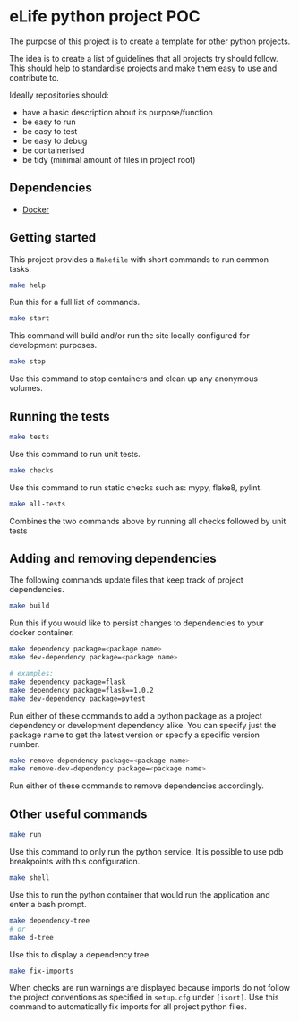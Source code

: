 # eLife python project POC

The purpose of this project is to create a template for other python projects.

The idea is to create a list of guidelines that all projects try should follow.
This should help to standardise projects and make them easy to use and contribute to.

Ideally repositories should:

- have a basic description about its purpose/function
- be easy to run
- be easy to test
- be easy to debug
- be containerised
- be tidy (minimal amount of files in project root)

## Dependencies

- [Docker](https://www.docker.com/)

## Getting started

This project provides a `Makefile` with short commands to run common tasks.

```bash
make help
```

Run this for a full list of commands.

```bash
make start
```

This command will build and/or run the site locally configured for development purposes.

```bash
make stop
```

Use this command to stop containers and clean up any anonymous volumes.

## Running the tests

```bash
make tests
```

Use this command to run unit tests.

```bash
make checks
```

Use this command to run static checks such as: mypy, flake8, pylint.

```bash
make all-tests
```

Combines the two commands above by running all checks followed by unit tests

## Adding and removing dependencies

The following commands update files that keep track of project dependencies.

```bash
make build
```

Run this if you would like to persist changes to dependencies to your docker container.

```bash
make dependency package=<package name>
make dev-dependency package=<package name>

# examples:
make dependency package=flask
make dependency package=flask==1.0.2
make dev-dependency package=pytest
```

Run either of these commands to add a python package as a project dependency or
development dependency alike. You can specify just the package name to get the
latest version or specify a specific version number.

```bash
make remove-dependency package=<package name>
make remove-dev-dependency package=<package name>
```

Run either of these commands to remove dependencies accordingly.

## Other useful commands

```bash
make run
```

Use this command to only run the python service.
It is possible to use pdb breakpoints with this configuration.

```bash
make shell
```

Use this to run the python container that would run the application and enter a
bash prompt.

```bash
make dependency-tree
# or
make d-tree
```

Use this to display a dependency tree

```bash
make fix-imports
```

When checks are run warnings are displayed because imports do not follow the
project conventions as specified in `setup.cfg` under `[isort]`.
Use this command to automatically fix imports for all project python files.